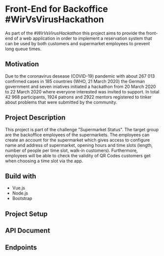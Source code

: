# Front-End for Backoffice #WirVsVirusHackathon

As part of the *#WirVsVirusHackathon* this project aims to provide the front-end of a web appilcation in order to implement a reservation system that can be used by both customers and supermarket employees to prevent long queue times.

## Motivation
Due to the coronavirus desease (COVID-19) pandemic with about 267 013 confirmed cases in 185 countries (WHO, 21 March 2020) the German government and seven iniatives initiated a hackathon from 20 March 2020 to 22 March 2020 where everyone interested was invited to support. In total 42 968 participants, 1924 patrons and 2922 mentors registered to tinker about problems that were submitted by the community.

## Project Description
This project is part of the challenge "Supermarket Status". The target group are the backoffice employees of the supermarkets. The employees can create an account for the supermarket which gives access to configure name and address of supermarket, opening hours and time slots (length, number of people per time slot, walk-in customers). Furthermore, employees will be able to check the validity of QR Codes customers get when choosing a time slot via the app.  


## Build with
* Vue.js 
* Node.js
* Bootstrap

## Project Setup

## API Document

## Endpoints



